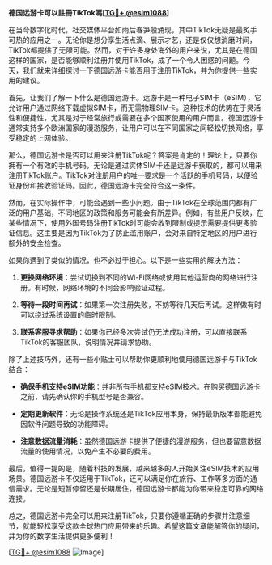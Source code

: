**德国远游卡可以註冊TikTok嗎[[TG💪+ @esim1088](https://t.me/s/esim1088)]**

在当今数字化时代，社交媒体平台如雨后春笋般涌现，其中TikTok无疑是最炙手可热的应用之一。无论你是想分享生活点滴、展示才艺，还是仅仅想消磨时间，TikTok都提供了无限可能。然而，对于许多身处海外的用户来说，尤其是在德国这样的国家，是否能够顺利注册并使用TikTok，成了一个令人困惑的问题。今天，我们就来详细探讨一下德国远游卡能否用于注册TikTok，并为你提供一些实用的建议。

首先，让我们了解一下什么是德国远游卡。远游卡是一种电子SIM卡（eSIM），它允许用户通过网络下载虚拟SIM卡，而无需物理SIM卡。这种技术的优势在于灵活性和便捷性，尤其是对于经常旅行或需要在多个国家使用的用户而言。德国远游卡通常支持多个欧洲国家的漫游服务，让用户可以在不同国家之间轻松切换网络，享受稳定的上网体验。

那么，德国远游卡是否可以用来注册TikTok呢？答案是肯定的！理论上，只要你拥有一个有效的手机号码，无论是通过实体SIM卡还是远游卡获取的，都可以用来注册TikTok账户。TikTok对注册用户的唯一要求是一个活跃的手机号码，以便验证身份和接收验证码。因此，德国远游卡完全符合这一条件。

然而，在实际操作中，可能会遇到一些小问题。由于TikTok在全球范围内都有广泛的用户基础，不同地区的政策和服务可能会有所差异。例如，有些用户反映，在某些情况下，使用外国号码注册TikTok时可能会收到限制或提示需要提供更多验证信息。这主要是因为TikTok为了防止滥用账户，会对来自特定地区的用户进行额外的安全检查。

如果你遇到了类似的情况，也不必过于担心。以下是一些实用的解决方法：

1. **更换网络环境**：尝试切换到不同的Wi-Fi网络或使用其他运营商的网络进行注册。有时候，网络环境的不同会影响验证过程。
   
2. **等待一段时间再试**：如果第一次注册失败，不妨等待几天后再试。这样做有时可以绕过系统设置的临时限制。

3. **联系客服寻求帮助**：如果你已经多次尝试仍无法成功注册，可以直接联系TikTok的客服团队，说明情况并请求协助。

除了上述技巧外，还有一些小贴士可以帮助你更顺利地使用德国远游卡与TikTok结合：

- **确保手机支持eSIM功能**：并非所有手机都支持eSIM技术。在购买德国远游卡之前，请先确认你的手机型号是否兼容。
  
- **定期更新软件**：无论是操作系统还是TikTok应用本身，保持最新版本都能避免因软件问题导致的功能障碍。

- **注意数据流量消耗**：虽然德国远游卡提供了便捷的漫游服务，但也要留意数据流量的使用情况，以免产生不必要的费用。

最后，值得一提的是，随着科技的发展，越来越多的人开始关注eSIM技术的应用场景。德国远游卡不仅适用于TikTok，还可以满足你在旅行、工作等多方面的通信需求。无论是短暂停留还是长期居住，德国远游卡都能为你带来稳定可靠的网络连接。

总之，德国远游卡完全可以用来注册TikTok，只要你遵循正确的步骤并注意细节，就能轻松享受这款全球热门应用带来的乐趣。希望这篇文章能解答你的疑问，并为你的数字生活提供更多便利！

[[TG💪+ @esim1088](https://t.me/s/esim1088) ![Image](https://i.postimg.cc/4NQfJmqS/Snipaste-2025-05-13-00-14-12.png)]